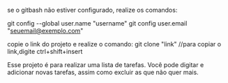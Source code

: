 se o gitbash não estiver configurado, realize os comandos:

git config --global user.name "username"
git config user.email "seuemail@exemplo.com"

copie o link do projeto e realize o comando:
git clone "link"
//para copiar o link,digite ctrl+shift+insert

Esse projeto é para realizar uma lista de tarefas. Você pode digitar e adicionar novas tarefas, assim como excluir as que não quer mais.
